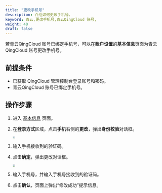 ```yaml
---
title: "更改手机号"
description: 介绍如何更改手机号。
keyword: 青云,更改手机号,青云QingCloud 账号,
weight: 40
draft: false
---
```


若青云QingCloud 账号已绑定手机号，可以在**账户设置**的**基本信息**页面为青云QingCloud 账号更改手机号。

## 前提条件

- 已获取 QingCloud 管理控制台登录账号和密码。
- 青云QingCloud 账号已绑定手机号。

## 操作步骤

1. 进入 [基本信息](https://console.qingcloud.com/account/profile/basic/) 页面。

2. 在**登录方式**区域，点击**手机**右侧的**更改**，弹出**身份校验**对话框。

   <img src="../../../_images/identity_verify_phone.png" style="zoom:40%;" />

3. 输入手机接收到的验证码。

4. 点击**确定**，弹出更改对话框。

   <img src="../../../_images/modify_phone.png" style="zoom:40%;" />

5. 输入手机号，并输入手机号接收到的验证码。

6. 点击**确认**，页面上弹出“修改成功”提示信息。

   

   
